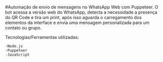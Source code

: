 #Automação de envio de mensagens no WhatsApp Web com Puppeteer.
O bot acessa a versão web do WhatsApp, detecta a necessidade a presença do QR Code e tira um print, após isso aguarda o carregamento dos elementos da interface e envia uma mensagem personalizada para um contato ou grupo.

Tecnologias/Ferramentas utilizadas:

    -Node.js
    -Puppeteer
    -JavaScript
